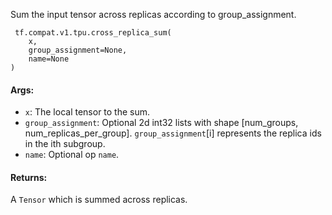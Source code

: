 Sum the input tensor across replicas according to group_assignment.

```
 tf.compat.v1.tpu.cross_replica_sum(
    x,
    group_assignment=None,
    name=None
)
```
#### Args:
- `x`: The local tensor to the sum.
- `group_assignment`: Optional 2d int32 lists with shape [num_groups, num_replicas_per_group]. `group_assignment`[i] represents the replica ids in the ith subgroup.
- `name`: Optional op `name`.
#### Returns:
A `Tensor` which is summed across replicas.
